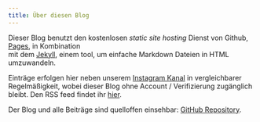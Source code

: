 ```yaml
---
title: Über diesen Blog
---
```


Dieser Blog benutzt den kostenlosen *static site hosting* Dienst von Github, [Pages](https://pages.github.com/), in Kombination <br> mit dem [Jekyll](https://jekyllrb.com/), einem tool, um einfache Markdown Dateien in HTML umzuwandeln.

Einträge erfolgen hier neben unserem [Instagram Kanal]() in vergleichbarer Regelmäßigkeit, wobei dieser Blog ohne Account / Verifizierung zugänglich bleibt. Den RSS feed findet ihr [hier](https://22rw.github.io/feed.xml).

Der Blog und alle Beiträge sind quelloffen einsehbar: [GitHub Repository](https://github.com/22rw/22rw.github.io).